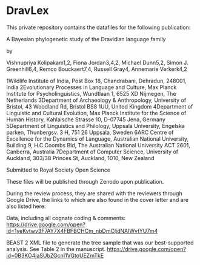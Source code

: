 # DravLex

This private repository contains the datafiles for the following publication:

A Bayesian phylogenetic study of the Dravidian language family

by

Vishnupriya Kolipakam1,2, Fiona Jordan3,4,2, Michael Dunn5,2, Simon J. Greenhill6,4, Remco Bouckaert7,4, Russell Gray4, Annemarie Verkerk4,2

1Wildlife Institute of India, Post Box 18, Chandrabani, Dehradun, 248001, India
2Evolutionary Processes in Language and Culture, Max Planck Institute for Psycholinguistics, Wundtlaan 1, 6525 XD Nijmegen, The Netherlands
3Department of Archaeology & Anthropology, University of Bristol, 43 Woodland Rd, Bristol BS8 1UU, United Kingdom
4Department of Linguistic and Cultural Evolution, Max Planck Institute for the Science of Human History, Kahlaische Strasse 10, D-07745 Jena, Germany
5Department of Linguistics and Philology, Uppsala University, Engelska parken, Thunbergsv. 3 H, 751 26 Uppsala, Sweden
6ARC Centre of Excellence for the Dynamics of Language, Australian National University, Building 9, H.C.Coombs Bld, The Australian National University ACT 2601, Canberra, Australia
7Department of Computer Science, University of Auckland, 303/38 Princes St, Auckland, 1010, New Zealand

Submitted to Royal Society Open Science

These files will be published through Zenodo upon publication.

During the review process, they are shared with the reviewers through Google Drive, the links to which are also found in the cover letter and are also listed here:

Data, including all cognate coding & comments:
https://drive.google.com/open?id=1yeKvtwv3F7AY7X4FBFBCHCm_nbDmCljdNAIWvtYU7m4

BEAST 2 XML file to generate the tree sample that was our best-supported analysis. See Table 2 in the manuscript.
https://drive.google.com/open?id=0B3KO4jaSUbZGcnI1VGtoUEZmTkE

